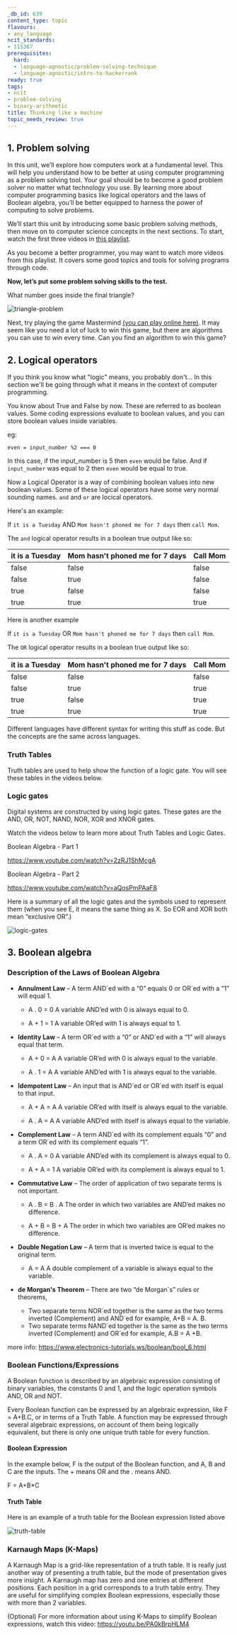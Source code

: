```yaml
---
_db_id: 639
content_type: topic
flavours:
- any_language
ncit_standards:
- 115367
prerequisites:
  hard:
  - language-agnostic/problem-solving-technique
  - language-agnostic/intro-to-hackerrank
ready: true
tags:
- ncit
- problem-solving
- binary-arithmetic
title: Thinking like a machine
topic_needs_review: true
---
```


## 1. Problem solving

In this unit, we’ll explore how computers work at a fundamental level. This will help you understand how to be better at using computer programming as a problem solving tool. Your goal should be to become a good problem solver no matter what technology you use. By learning more about computer programming basics like logical operators and the laws of Boolean algebra, you’ll be better equipped to harness the power of computing to solve problems.

We’ll start this unit by introducing some basic problem solving methods, then move on to computer science concepts in the next sections. To start, watch the first three videos in [this playlist](https://www.youtube.com/watch?v=YgzpqlF54lo&list=PLKQ5LYb497AZIZe9dBWy8GwLluVaMQVj0).

As you become a better programmer, you may want to watch more videos from this playlist. It covers some good topics and tools for solving programs through code.

**Now, let’s put some problem solving skills to the test.**

What number goes inside the final triangle?

![triangle-problem](1.png)

Next, try playing the game Mastermind [(you can play online here)](http://www.webgamesonline.com/mastermind/). It may seem like you need a lot of luck to win this game, but there are algorithms you can use to win every time. Can you find an algorithm to win this game?

## 2. Logical operators

If you think you know what "logic" means, you probably don't... In this section we'll be going through what it means in the context of computer programming.

You know about True and False by now. These are referred to as boolean values. Some coding expressions evaluate to boolean values, and you can store boolean values inside variables.

eg:
```[js]
even = input_number %2 === 0
```

In this case, if the input_number is 5 then `even` would be false. And if `input_number` was equal to 2 then `even` would be equal to true.

Now a Logical Operator is a way of combining boolean values into new boolean values. Some of these logical operators have some very normal sounding names. `and` and `or` are locical operators.

Here's an example:

If `it is a Tuesday` AND `Mom hasn't phoned me for 7 days` then `call Mom`.

The `and` logical operator results in a boolean true output like so:

|it is a Tuesday | Mom hasn't phoned me for 7 days | Call Mom
|-----|-----|----|
|false|false|false|
|false|true|false|
|true|false|false|
|true|true|true|


Here is another example


If `it is a Tuesday` OR `Mom hasn't phoned me for 7 days` then `call Mom`.

The `OR` logical operator results in a boolean true output like so:

|it is a Tuesday | Mom hasn't phoned me for 7 days | Call Mom
|-----|-----|----|
|false|false|false|
|false|true|true|
|true|false|true|
|true|true|true|

Different languages have different syntax for writing this stuff as code. But the concepts are the same across languages.

### Truth Tables

Truth tables are used to help show the function of a logic gate. You will see these tables in the videos below.

### Logic gates

Digital systems are constructed by using logic gates. These gates are the AND, OR, NOT, NAND, NOR, XOR and XNOR gates.

Watch the videos below to learn more about Truth Tables and Logic Gates.

Boolean Algebra - Part 1

https://www.youtube.com/watch?v=2zRJ1ShMcgA

Boolean Algebra - Part 2

https://www.youtube.com/watch?v=aQosPmPAaF8

Here is a summary of all the logic gates and the symbols used to represent them (when you see E, it means the same thing as X. So EOR and XOR both mean “exclusive OR”.)

![logic-gates](logic-gates.gif)

## 3. Boolean algebra

### Description of the Laws of Boolean Algebra

- **Annulment Law** – A term AND´ed with a “0” equals 0 or OR´ed with a “1” will equal 1.

  - A . 0 = 0    A variable AND’ed with 0 is always equal to 0.

  - A + 1 = 1    A variable OR’ed with 1 is always equal to 1.

- **Identity Law** – A term OR´ed with a “0” or AND´ed with a “1” will always equal that term.

  - A + 0 = A   A variable OR’ed with 0 is always equal to the variable.

  - A . 1 = A    A variable AND’ed with 1 is always equal to the variable.

- **Idempotent Law** – An input that is AND´ed or OR´ed with itself is equal to that input.

  - A + A = A    A variable OR’ed with itself is always equal to the variable.

  - A . A = A    A variable AND’ed with itself is always equal to the variable.

- **Complement Law** – A term AND´ed with its complement equals “0” and a term OR´ed with its complement equals “1”.

  - A . A = 0    A variable AND’ed with its complement is always equal to 0.

  - A + A = 1    A variable OR’ed with its complement is always equal to 1.

- **Commutative Law** – The order of application of two separate terms is not important.

  - A . B = B . A    The order in which two variables are AND’ed makes no difference.

  - A + B = B + A    The order in which two variables are OR’ed makes no difference.

- **Double Negation Law** – A term that is inverted twice is equal to the original term.

  - A = A     A double complement of a variable is always equal to the variable.

- **de Morgan's Theorem** – There are two “de Morgan´s” rules or theorems,
  - Two separate terms NOR´ed together is the same as the two terms inverted (Complement) and AND´ed for example, A+B = A. B.
  - Two separate terms NAND´ed together is the same as the two terms inverted (Complement) and OR´ed for example, A.B = A +B.

more info: https://www.electronics-tutorials.ws/boolean/bool_6.html

### Boolean Functions/Expressions

A Boolean function is described by an algebraic expression consisting of binary variables, the constants 0 and 1, and the logic operation symbols AND, OR and NOT.

Every Boolean function can be expressed by an algebraic expression, like F = A+B.C, or in terms of a Truth Table. A function may be expressed through several algebraic expressions, on account of them being logically equivalent, but there is only one unique truth table for every function.

#### Boolean Expression

In the example below, F is the output of the Boolean function, and A, B and C are the inputs. The + means OR and the . means AND.

F = A+B*C

#### Truth Table

Here is an example of a truth table for the Boolean expression listed above

![truth-table](truth-table.png)

### Karnaugh Maps (K-Maps)

A Karnaugh Map is a grid-like representation of a truth table.  It is really just another way of presenting a truth table, but the mode of presentation gives more insight.  A Karnaugh map has zero and one entries at different positions. Each position in a grid corresponds to a truth table entry. They are useful for simplifying complex Boolean expressions, especially those with more than 2 variables.

(Optional) For more information about using K-Maps to simplify Boolean expressions, watch this video: https://youtu.be/PA0kBrpHLM4